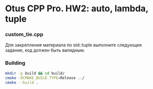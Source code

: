 # Otus CPP Pro. HW2: auto, lambda, tuple 

### custom_tie.cpp

Для закрепления материала по std::tuple выполните следующее задание, код должен быть валидным.

### Building

```bash
mkdir -p build && cd build/
cmake -DCMAKE_BUILD_TYPE=Release ../
cmake --build .
```